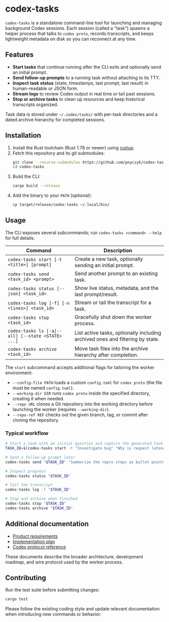 # codex-tasks

`codex-tasks` is a standalone command-line tool for launching and managing background Codex sessions. Each session (called a "task") spawns a helper process that talks to `codex proto`, records transcripts, and keeps lightweight metadata on disk so you can reconnect at any time.

## Features
- **Start tasks** that continue running after the CLI exits and optionally send an initial prompt.
- **Send follow-up prompts** to a running task without attaching to its TTY.
- **Inspect task status** (state, timestamps, last prompt, last result) in human-readable or JSON form.
- **Stream logs** to review Codex output in real time or tail past sessions.
- **Stop or archive tasks** to clean up resources and keep historical transcripts organized.

Task data is stored under `~/.codex/tasks/` with per-task directories and a dated archive hierarchy for completed sessions.

## Installation
1. Install the Rust toolchain (Rust 1.78 or newer) using [rustup](https://rustup.rs/).
2. Fetch this repository and its git submodules:
   ```bash
   git clone --recurse-submodules https://github.com/pnyczyk/codex-tasks.git
   cd codex-tasks
   ```
3. Build the CLI:
   ```bash
   cargo build --release
   ```
4. Add the binary to your `PATH` (optional):
   ```bash
   cp target/release/codex-tasks ~/.local/bin/
   ```

## Usage
The CLI exposes several subcommands; run `codex-tasks <command> --help` for full details.

| Command | Description |
| --- | --- |
| `codex-tasks start [-t <title>] [prompt]` | Create a new task, optionally sending an initial prompt. |
| `codex-tasks send <task_id> <prompt>` | Send another prompt to an existing task. |
| `codex-tasks status [--json] <task_id>` | Show live status, metadata, and the last prompt/result. |
| `codex-tasks log [-f] [-n <lines>] <task_id>` | Stream or tail the transcript for a task. |
| `codex-tasks stop <task_id>` | Gracefully shut down the worker process. |
| `codex-tasks ls [-a\|--all] [--state <STATE> ...]` | List active tasks, optionally including archived ones and filtering by state. |
| `codex-tasks archive <task_id>` | Move task files into the archive hierarchy after completion. |

The `start` subcommand accepts additional flags for tailoring the worker environment:
- `--config-file PATH` loads a custom `config.toml` for `codex proto` (the file must be named `config.toml`).
- `--working-dir DIR` runs `codex proto` inside the specified directory, creating it when needed.
- `--repo URL` clones a Git repository into the working directory before launching the worker (requires `--working-dir`).
- `--repo-ref REF` checks out the given branch, tag, or commit after cloning the repository.

### Typical workflow
```bash
# Start a task with an initial question and capture the generated task ID
TASK_ID=$(codex-tasks start -t "Investigate bug" "Why is request latency spiking?")

# Send a follow-up prompt later
codex-tasks send "$TASK_ID" "Summarize the repro steps as bullet points."

# Inspect progress
codex-tasks status "$TASK_ID"

# Tail the transcript
codex-tasks log -f "$TASK_ID"

# Stop and archive when finished
codex-tasks stop "$TASK_ID"
codex-tasks archive "$TASK_ID"
```

## Additional documentation
- [Product requirements](docs/prd.md)
- [Implementation plan](docs/plan.md)
- [Codex protocol reference](docs/proto.md)

These documents describe the broader architecture, development roadmap, and wire protocol used by the worker process.

## Contributing
Run the test suite before submitting changes:
```bash
cargo test
```

Please follow the existing coding style and update relevant documentation when introducing new commands or behavior.
